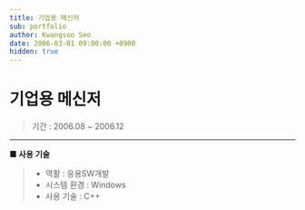 ```yaml
---
title: 기업용 메신저
sub: portfolio
author: Kwangsoo Seo
date: 2006-03-01 09:00:00 +0900
hidden: true
---
```


# 기업용 메신저
> 기간 : 2006.08 ~ 2006.12

---

**■ 사용 기술**

>  * 역활 : 응용SW개발
>  * 시스템 환경 : Windows
>  * 사용 기술 : C++

